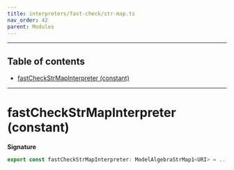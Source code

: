 ```yaml
---
title: interpreters/fast-check/str-map.ts
nav_order: 42
parent: Modules
---
```


---

<h2 class="text-delta">Table of contents</h2>

- [fastCheckStrMapInterpreter (constant)](#fastcheckstrmapinterpreter-constant)

---

# fastCheckStrMapInterpreter (constant)

**Signature**

```ts
export const fastCheckStrMapInterpreter: ModelAlgebraStrMap1<URI> = ...
```
